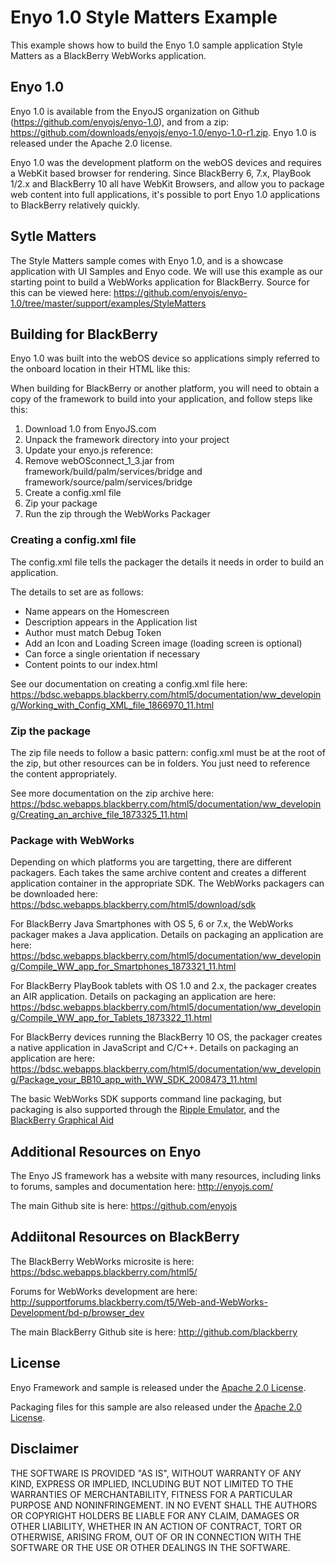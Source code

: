 Enyo 1.0 Style Matters Example
==============================

This example shows how to build the Enyo 1.0 sample application Style Matters as a BlackBerry WebWorks application.

## Enyo 1.0
Enyo 1.0 is available from the EnyoJS organization on Github (https://github.com/enyojs/enyo-1.0), and from a zip: https://github.com/downloads/enyojs/enyo-1.0/enyo-1.0-r1.zip. Enyo 1.0 is released under the Apache 2.0 license.

Enyo 1.0 was the development platform on the webOS devices and requires a WebKit based browser for rendering. Since BlackBerry 6, 7.x, PlayBook 1/2.x and BlackBerry 10 all have WebKit Browsers, and allow you to package web content into full applications, it's possible to port Enyo 1.0 applications to BlackBerry relatively quickly. 

## Sytle Matters
The Style Matters sample comes with Enyo 1.0, and is a showcase application with UI Samples and Enyo code. We will use this example as our starting point to build a WebWorks application for BlackBerry. Source for this can be viewed here: https://github.com/enyojs/enyo-1.0/tree/master/support/examples/StyleMatters

## Building for BlackBerry
Enyo 1.0 was built into the webOS device so applications simply referred to the onboard location in their HTML like this: 
<script src="../../../../1.0/framework/enyo.js" launch="debug" type="text/javascript"></script>
When building for BlackBerry or another platform, you will need to obtain a copy of the framework to build into your application, and follow steps like this:

1. Download 1.0 from EnyoJS.com
2. Unpack the framework directory into your project
3. Update your enyo.js reference: <script src="/framework/enyo.js" launch="debug" type="text/javascript"></script>
4. Remove webOSconnect_1_3.jar from framework/build/palm/services/bridge and framework/source/palm/services/bridge
5. Create a config.xml file
6. Zip your package
7. Run the zip through the WebWorks Packager

### Creating a config.xml file
The config.xml file tells the packager the details it needs in order to build an application.

The details to set are as follows:
* Name appears on the Homescreen
* Description appears in the Application list
* Author must match Debug Token
* Add an Icon and Loading Screen image (loading screen is optional)
* Can force a single orientation if necessary
* Content points to our index.html

See our documentation on creating a config.xml file here: https://bdsc.webapps.blackberry.com/html5/documentation/ww_developing/Working_with_Config_XML_file_1866970_11.html

### Zip the package
The zip file needs to follow a basic pattern: config.xml must be at the root of the zip, but other resources can be in folders. You just need to reference the content appropriately.

See more documentation on the zip archive here: https://bdsc.webapps.blackberry.com/html5/documentation/ww_developing/Creating_an_archive_file_1873325_11.html

### Package with WebWorks
Depending on which platforms you are targetting, there are different packagers. Each takes the same archive content and creates a different application container in the appropriate SDK. The WebWorks packagers can be downloaded here: https://bdsc.webapps.blackberry.com/html5/download/sdk

For BlackBerry Java Smartphones with OS 5, 6 or 7.x, the WebWorks packager makes a Java application. Details on packaging an application are here: https://bdsc.webapps.blackberry.com/html5/documentation/ww_developing/Compile_WW_app_for_Smartphones_1873321_11.html

For BlackBerry PlayBook tablets with OS 1.0 and 2.x, the packager creates an AIR application. Details on packaging an application are here: https://bdsc.webapps.blackberry.com/html5/documentation/ww_developing/Compile_WW_app_for_Tablets_1873322_11.html

For BlackBerry devices running the BlackBerry 10 OS, the packager creates a native application in JavaScript and C/C++. Details on packaging an application are here: https://bdsc.webapps.blackberry.com/html5/documentation/ww_developing/Package_your_BB10_app_with_WW_SDK_2008473_11.html

The basic WebWorks SDK supports command line packaging, but packaging is also supported through the [Ripple Emulator](https://bdsc.webapps.blackberry.com/html5/documentation/ww_developing/Packaging_your_app_in_Ripple_1904611_11.html), and the [BlackBerry Graphical Aid](http://supportforums.blackberry.com/t5/Testing-and-Deployment/BlackBerry-Tablet-OS-Graphical-Aid/ta-p/1207067)

## Additional Resources on Enyo
The Enyo JS framework has a website with many resources, including links to forums, samples and documentation here: http://enyojs.com/

The main Github site is here: https://github.com/enyojs

## Addiitonal Resources on BlackBerry
The BlackBerry WebWorks microsite is here: https://bdsc.webapps.blackberry.com/html5/

Forums for WebWorks development are here: http://supportforums.blackberry.com/t5/Web-and-WebWorks-Development/bd-p/browser_dev

The main BlackBerry Github site is here: http://github.com/blackberry

## License
Enyo Framework and sample is released under the [Apache 2.0 License](http://www.apache.org/licenses/LICENSE-2.0.html).

Packaging files for this sample are also released under the [Apache 2.0 License](http://www.apache.org/licenses/LICENSE-2.0.html).

## Disclaimer

THE SOFTWARE IS PROVIDED "AS IS", WITHOUT WARRANTY OF ANY KIND, EXPRESS OR IMPLIED, INCLUDING BUT NOT LIMITED TO THE WARRANTIES OF MERCHANTABILITY, FITNESS FOR A PARTICULAR PURPOSE AND NONINFRINGEMENT. IN NO EVENT SHALL THE AUTHORS OR COPYRIGHT HOLDERS BE LIABLE FOR ANY CLAIM, DAMAGES OR OTHER LIABILITY, WHETHER IN AN ACTION OF CONTRACT, TORT OR OTHERWISE, ARISING FROM, OUT OF OR IN CONNECTION WITH THE SOFTWARE OR THE USE OR OTHER DEALINGS IN THE SOFTWARE.